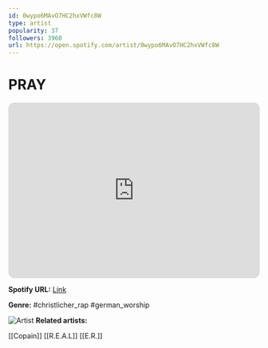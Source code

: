 ```yaml
---
id: 0wypo6MAvO7HC2hxVWfc8W
type: artist
popularity: 37
followers: 3960
url: https://open.spotify.com/artist/0wypo6MAvO7HC2hxVWfc8W
---
```

# PRAY

<iframe style="border-radius:12px" src="https://open.spotify.com/embed/artist/0wypo6MAvO7HC2hxVWfc8W" width="100%" height="352" frameBorder="0" allowfullscreen="" allow="autoplay; clipboard-write; encrypted-media; fullscreen; picture-in-picture" loading="lazy"></iframe>

**Spotify URL:** [Link](https://open.spotify.com/artist/0wypo6MAvO7HC2hxVWfc8W)

**Genre:**  #christlicher_rap #german_worship

![Artist](https://i.scdn.co/image/ab6761610000e5eb2ef9cbe9b0049d1d49ecd1b2)
**Related artists:**

[[Copain]]
[[R.E.A.L]]
[[E.R.]]
